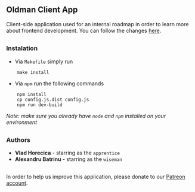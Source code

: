 ## Oldman Client App
Client-side application used for an internal roadmap in order to learn more about frontend development.
You can follow the changes [here](CHANGELOG.md).
##

### Instalation
* Via `Makefile` simply run
```
 	make install 
```

* Via `npm` run the following commands

```
	npm install
	cp config.js.dist config.js
	npm run dev-build
```


_Note: make sure you already have `node` and `npm` installed on your environment_
##

### Authors
* **Vlad Horecica** - starring as the `apprentice`
* **Alexandru Batrinu** - starring as the `wiseman`

##
In order to help us improve this application, please donate to our [Patreon account](https://media1.giphy.com/media/7zAPZThZ0etKYviH7j/giphy.gif?cid=3640f6095bc6dc77644b716255d2a5e0).
 